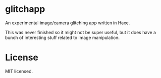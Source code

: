 # glitchapp

An experimental image/camera glitching app written in Haxe.

This was never finished so it might not be super useful, but it does have a bunch of interesting stuff related to image manipulation.

# License

MIT licensed.
